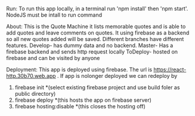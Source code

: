 Run:
To run this app locally, in a terminal run 'npm install' then 'npm start'. NodeJS must be
intall to run command

About:
This is the Quote Machine it lists memorable quotes and is able to add quotes and leave comments
on quotes. It using firebase as a backend so all new quotes added will be saved. Different branches
have different features. Develop- has dummy data and no backend. Master- Has a firebase backend and
sends http request locally ToDeploy- hosted on firebase and can be visited by anyone

Deployment:
This app is deployed using firebase. The url is https://react-http.30b70.web.app .
If app is nolonger deployed we can redeploy by

1. firebase init \*(select existing firebase project and use build foler as public directory)
2. firebase deploy \*(this hosts the app on firebase server)
3. firebase hosting:disable \*(this closes the hosting off)
